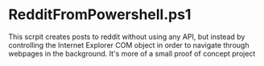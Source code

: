 # RedditFromPowershell.ps1

This scrpit creates posts to reddit without using any API, but instead by controlling the Internet Explorer COM object in order to navigate through webpages in the background. It's more of a small proof of concept project 
